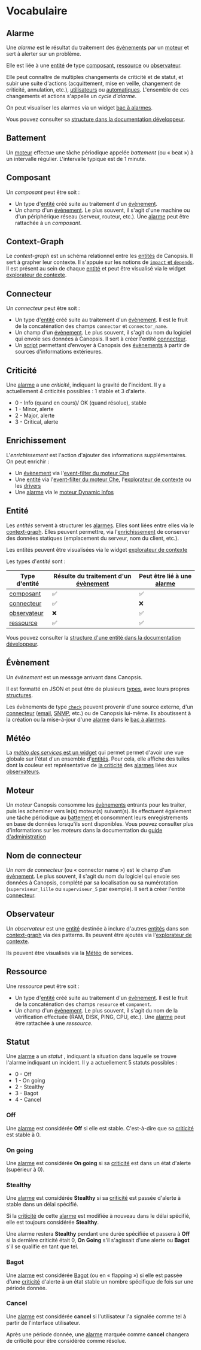 # Vocabulaire

## Alarme

Une *alarme* est le résultat du traitement des [évènements](#evenement) par un [moteur](#moteur) et sert à alerter sur un problème.

Elle est liée à une [entité](#entite) de type [composant](#composant), [ressource](#ressource) ou [observateur](#observateur).

Elle peut connaître de multiples changements de criticité et de statut, et subir une suite d'actions (acquittement, mise en veille, changement de criticité, annulation, etc.), [utilisateurs](../interface/widgets/bac-a-alarmes/actions.md) ou [automatiques](../../guide-administration/moteurs/moteur-action.md). L'ensemble de ces changements et actions s'appelle un *cycle d'alarme*.

On peut visualiser les alarmes via un widget [bac à alarmes](../interface/widgets/bac-a-alarmes/index.md).

Vous pouvez consulter sa [structure dans la documentation développeur](../../guide-developpement/base-de-donnees/periodical-alarm.md).

## Battement

Un [moteur](#moteur) effectue une tâche périodique appelée *battement* (ou « beat ») à un intervalle régulier. L'intervalle typique est de 1 minute.

## Composant

Un *composant* peut être soit :

- Un type d'[entité](#entite) créé suite au traitement d'un [évènement](#evenement).
- Un champ d'un [évènement](#evenement). Le plus souvent, il s'agit d'une machine ou d'un périphérique réseau (serveur, routeur, etc.). Une [alarme](#alarme) peut être rattachée à un *composant*.

## Context-Graph

Le *context-graph* est un schéma relationnel entre les [entités](#entite) de Canopsis. Il sert à grapher leur contexte. Il s'appuie sur les notions de [`impact` et `depends`](../../guide-developpement/base-de-donnees/default-entities.md#context-graph). Il est présent au sein de chaque [entité](#entite) et peut être visualisé via le widget [explorateur de contexte](../interface/widgets/contexte/index.md).

## Connecteur

Un *connecteur* peut être soit :

- Un type d'[entité](#entite) créé suite au traitement d'un [évènement](#evenement). Il est le fruit de la concaténation des champs `connector` et `connector_name`.
- Un champ d'un [évènement](#evenement). Le plus souvent, il s'agit du nom du logiciel qui envoie ses données à Canopsis. Il sert à créer l'entité [connecteur](#connecteur).
- Un [script](../../interconnexions/index.md#connecteurs) permettant d’envoyer à Canopsis des [évènements](#evenement) à partir de sources d'informations extérieures.

## Criticité 

Une [alarme](#alarme) a une *criticité*, indiquant la gravité de l'incident. Il y a actuellement 4 criticités possibles : 1 stable et 3 d'alerte.

*  0 - Info (quand en cours)/ OK (quand résolue), stable
*  1 - Minor, alerte
*  2 - Major, alerte
*  3 - Critical, alerte

## Enrichissement

L'*enrichissement* est l'action d'ajouter des informations supplémentaires. On peut enrichir :

- Un [évènement](#evenement) via l'[event-filter du moteur Che](../../guide-administration/moteurs/moteur-che-event_filter.md)
- Une [entité](#entite) via l'[event-filter du moteur Che](../../guide-administration/moteurs/moteur-che-event_filter.md#set_entity_info_from_template), l'[explorateur de contexte](../interface/widgets/contexte/index.md) ou les [drivers](../../interconnexions/index.md#drivers)
- Une [alarme](#alarme) via le [moteur Dynamic Infos](../../guide-administration/moteurs/moteur-dynamic-infos.md)

## Entité

Les *entités* servent à structurer les [alarmes](#alarme). Elles sont liées entre elles via le [context-graph](#context-graph). Elles peuvent permettre, via l'[enrichissement](#enrichissement) de conserver des données statiques (emplacement du serveur, nom du client, etc.).

Les entités peuvent être visualisées via le widget [explorateur de contexte](../interface/widgets/contexte/index.md)

Les types d'*entité* sont :

| Type d'entité | Résulte du traitement d'un [évènement](#evenement) | Peut être lié à une [alarme](#alarme)|
|---------------|--------------------------------------|---------------------------|
|[composant](#composant)|✅            |✅         |
|[connecteur](#connecteur)|✅          |❌                        |
|[observateur](#observateur)|❌                       |✅         |
|[ressource](#ressource)|✅            |✅         |

Vous pouvez consulter la [structure d'une entité dans la documentation développeur](../../guide-developpement/base-de-donnees/default-entities.md).

## Évènement

Un *évènement* est un message arrivant dans Canopsis.

Il est formatté en JSON et peut être de plusieurs [types](../../guide-developpement/struct-event.md#liste-des-types-devenements), avec leurs propres [structures](../../guide-developpement/struct-event.md).

Les évènements de type [`check`](../../guide-developpement/struct-event.md#event-check-structure) peuvent provenir d'une source externe, d'un [connecteur](../../interconnexions/index.md#connecteurs) ([email](../../interconnexions/Transport/Mail.md), [SNMP](../../interconnexions/Supervision/SNMPtrap.md), etc.) ou de Canopsis lui-même. Ils aboutissent à la création ou la mise-à-jour d'une [alarme](#alarme) dans le [bac à alarmes](../interface/widgets/bac-a-alarmes/index.md).

## Météo

La [*météo des services* est un widget](../interface/widgets/meteo-des-services/index.md) qui permet permet d'avoir une vue globale sur l'état d'un ensemble d'[entités](#entite). Pour cela, elle affiche des tuiles dont la couleur est représentative de [la criticité](#criticite) des [alarmes](#alarme) liées aux [observateurs](#observateur).

## Moteur

Un *moteur* Canopsis consomme les [évènements](#evenement) entrants pour les traiter, puis les acheminer vers le(s) moteur(s) suivant(s). Ils effectuent également une tâche périodique au [battement](#beat) et consomment leurs enregistrements en base de données lorsqu'ils sont disponibles. Vous pouvez consulter plus d'informations sur les *moteurs* dans la documentation du [guide d'administration](../../guide-administration/moteurs/index.md)

## Nom de connecteur

Un *nom de connecteur* (ou « connector name ») est le champ d'un [évènement](#evenement). Le plus souvent, il s'agit du nom du logiciel qui envoie ses données à Canopsis, complété par sa localisation ou sa numérotation (`superviseur_lille` ou `superviseur_5` par exemple). Il sert à créer l'entité [connecteur](#connecteur).

## Observateur

Un *observateur* est une [entité](#entite) destinée à inclure d'autres [entités](#entite) dans son [context-graph](#context-graph) via des patterns. Ils peuvent être ajoutés via l'[explorateur de contexte](../interface/widgets/contexte/index.md).

Ils peuvent être visualisés via la [Météo](#meteo) de services.

## Ressource

Une *ressource* peut être soit :

- Un type d'[entité](#entite) créé suite au traitement d'un [évènement](#evenement). Il est le fruit de la concaténation des champs `resource` et `component`.
- Un champ d'un [évènement](#evenement). Le plus souvent, il s'agit du nom de la vérification effectuée (RAM, DISK, PING, CPU, etc.). Une [alarme](#alarme) peut être rattachée à une *ressource*.


## Statut

Une [alarme](#alarme) a un *statut* , indiquant la situation dans laquelle se trouve l'alarme indiquant un incident. Il y a actuellement 5 statuts possibles :

*  0 - Off
*  1 - On going
*  2 - Stealthy
*  3 - Bagot
*  4 - Cancel

### Off

Une [alarme](#alarme) est considérée **Off** si elle est stable. C'est-à-dire que sa [criticité](#criticite) est stable à 0.

### On going

Une [alarme](#alarme) est considérée **On going** si sa [criticité](#criticite) est dans un état d'alerte (supérieur à 0).

### Stealthy

Une [alarme](#alarme) est considérée **Stealthy** si sa [criticité](#criticite) est passée d'alerte à stable dans un délai spécifié.  

Si la [criticité](#criticite) de cette [alarme](#alarme) est modifiée à nouveau dans le délai spécifié, elle est toujours considérée **Stealthy**.  

Une alarme restera **Stealthy** pendant une durée spécifiée et passera à **Off** si la dernière criticité était 0, **On Going** s'il s'agissait d'une alerte ou **Bagot** s'il se qualifie en tant que tel.

### Bagot

Une [alarme](#alarme) est considérée [Bagot](#bagot) (ou en « flapping ») si elle est passée d'une [criticité](#criticite) d'alerte à un état stable un nombre spécifique de fois sur une période donnée.

### Cancel

Une [alarme](#evenement) est considérée **cancel** si l'utilisateur l'a signalée comme tel à partir de l'interface utilisateur.

Après une période donnée, une [alarme](#alarme) marquée comme **cancel** changera de criticité pour être considérée comme résolue.
